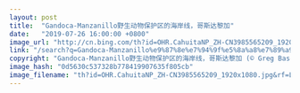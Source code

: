 ```yaml
---
layout: post
title:  "Gandoca-Manzanillo野生动物保护区的海岸线，哥斯达黎加"
date:   "2019-07-26 16:00:00 +0800"
image_url: "http://cn.bing.com/th?id=OHR.CahuitaNP_ZH-CN3985565209_1920x1080.jpg&rf=LaDigue_1920x1080.jpg&pid=hp"
link: "/search?q=Gandoca-Manzanillo%e9%87%8e%e7%94%9f%e5%8a%a8%e7%89%a9%e4%bf%9d%e6%8a%a4%e5%8c%ba&form=hpcapt&mkt=zh-cn"
copyright: "Gandoca-Manzanillo野生动物保护区的海岸线，哥斯达黎加 (© Greg Basco/Minden Pictures)"
image_hash: "0d5630c537328b778419907635f805cb"
image_filename: "th?id=OHR.CahuitaNP_ZH-CN3985565209_1920x1080.jpg&rf=LaDigue_1920x1080.jpg&pid=hp"
---
```


